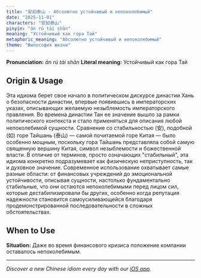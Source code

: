 ```yaml
---
title: "安如泰山 - Абсолютно устойчивый и непоколебимый"
date: "2025-11-01"
characters: "安如泰山"
pinyin: "ān rú tài shān"
meaning: "Устойчивый как гора Тай"
metaphoric_meaning: "Абсолютно устойчивый и непоколебимый"
theme: "Философия жизни"
---
```


**Pronunciation:** *ān rú tài shān*
**Literal meaning:** Устойчивый как гора Тай

## Origin & Usage

Эта идиома берет свое начало в политическом дискурсе династии Хань о безопасности династии, впервые появившись в императорских указах, описывающих желаемую незыблемость императорского правления. Во времена династии Тан ее значение вышло за рамки политического контекста и стало применяться для описания любой непоколебимой сущности. Сравнение со стабильностью (安), подобной (如) горе Тайшань (泰山) — самой почитаемой горе Китая — было особенно мощным, поскольку гора Тайшань представляла собой самую священную вершину Китая, символ незыблемости и божественной власти. В отличие от терминов, просто означающих "стабильный", эта идиома конкретно подразумевает как физическую неприступность, так и духовное значение. Современное использование охватывает самые разные области: от финансовых учреждений до эмоциональной устойчивости, описывая сущности, настолько фундаментально стабильные, что они остаются непоколебимыми перед лицом сил, которые дестабилизировали бы других, особенно когда репутация надежности становится самоусиливающейся благодаря продемонстрированной последовательности в сложных обстоятельствах.

## When to Use

**Situation:** Даже во время финансового кризиса положение компании оставалось непоколебимым.

---

*Discover a new Chinese idiom every day with our [iOS app](https://apps.apple.com/us/app/daily-chinese-idioms/id6740611324).*
